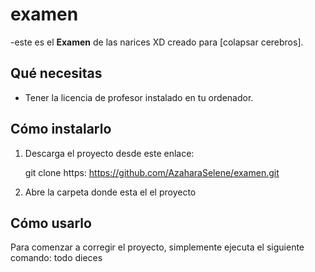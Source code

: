 # examen

-este es el **Examen** de las narices XD creado para [colapsar cerebros].

## Qué necesitas

- Tener la licencia de profesor instalado en tu ordenador.

## Cómo instalarlo

1. Descarga el proyecto desde este enlace:

    git clone https: https://github.com/AzaharaSelene/examen.git

2. Abre la carpeta donde esta el el proyecto


## Cómo usarlo

Para comenzar a corregir el proyecto, simplemente ejecuta el siguiente comando:
todo dieces
